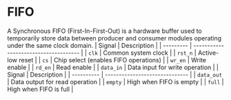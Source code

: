 # FIFO


A Synchronous FIFO (First-In-First-Out) is a hardware buffer used to temporarily store data between producer and consumer modules operating under the same clock domain.
| Signal    | Description                           |
| --------- | ------------------------------------- |
| `clk`     | Common system clock                   |
| `rst_n`   | Active-low reset                      |
| `cs`      | Chip select (enables FIFO operations) |
| `wr_en`   | Write enable                          |
| `rd_en`   | Read enable                           |
| `data_in` | Data input for write operation        |
| Signal     | Description                    |
| ---------- | ------------------------------ |
| `data_out` | Data output for read operation |
| `empty`    | High when FIFO is empty        |
| `full`     | High when FIFO is full         |
